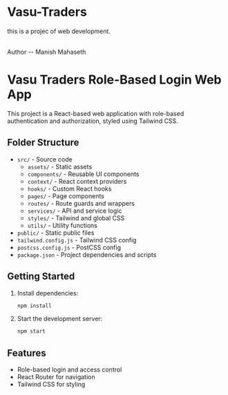 # Vasu-Traders
this is a projec of web development.

<br>
Author -- Manish Mahaseth

# Vasu Traders Role-Based Login Web App

This project is a React-based web application with role-based authentication and authorization, styled using Tailwind CSS.

## Folder Structure

- `src/` - Source code
  - `assets/` - Static assets
  - `components/` - Reusable UI components
  - `context/` - React context providers
  - `hooks/` - Custom React hooks
  - `pages/` - Page components
  - `routes/` - Route guards and wrappers
  - `services/` - API and service logic
  - `styles/` - Tailwind and global CSS
  - `utils/` - Utility functions
- `public/` - Static public files
- `tailwind.config.js` - Tailwind CSS config
- `postcss.config.js` - PostCSS config
- `package.json` - Project dependencies and scripts

## Getting Started

1. Install dependencies:
   ```sh
   npm install
   ```
2. Start the development server:
   ```sh
   npm start
   ```

## Features
- Role-based login and access control
- React Router for navigation
- Tailwind CSS for styling